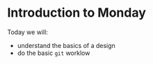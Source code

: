 # Introduction to Monday

Today we will:

- understand the basics of a design
- do the basic `git` worklow
